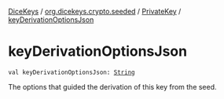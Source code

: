 [DiceKeys](../../index.md) / [org.dicekeys.crypto.seeded](../index.md) / [PrivateKey](index.md) / [keyDerivationOptionsJson](./key-derivation-options-json.md)

# keyDerivationOptionsJson

`val keyDerivationOptionsJson: `[`String`](https://kotlinlang.org/api/latest/jvm/stdlib/kotlin/-string/index.html)

The options that guided the derivation of this key from the seed.

